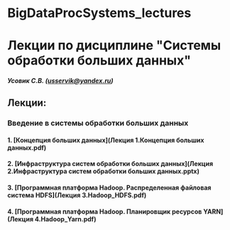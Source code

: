 # BigDataProcSystems_lectures
Лекции по дисциплине "Системы обработки больших данных"
======================
##### Усовик С.В. (usservik@yandex.ru)
Лекции:
----
### Введение в системы обработки больших данных
#### 1. [Концепция больших данных](Лекция 1.Концепция больших данных.pdf)
#### 2. [Инфраструктура систем обработки больших данных](Лекция 2.Инфраструктура систем обработки больших данных.pptx)
#### 3. [Программная платформа Hadoop. Распределенная файловая система HDFS](Лекция 3.Hadoop_HDFS.pdf) 
#### 4. [Программная платформа Hadoop. Планировщик ресурсов YARN](Лекция 4.Hadoop_Yarn.pdf)

